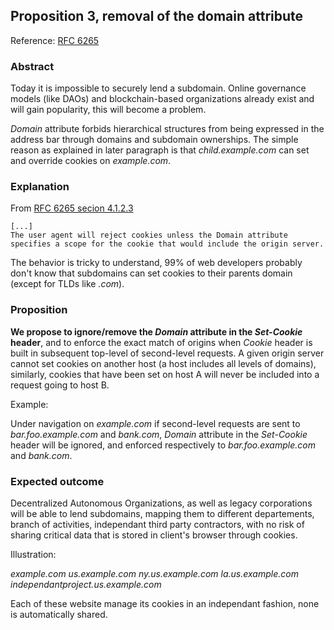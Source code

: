 ## Proposition 3, removal of the domain attribute

Reference: [RFC 6265](https://datatracker.ietf.org/doc/html/rfc6265)

### Abstract

Today it is impossible to securely lend a subdomain. Online governance models (like DAOs) and blockchain-based organizations already exist and will gain popularity, this will become a problem. 

*Domain* attribute forbids hierarchical structures from being expressed in the address bar through domains and subdomain ownerships. The simple reason as explained in later paragraph is that *child.example.com* can set and override cookies on *example.com*.

### Explanation

From [RFC 6265 secion 4.1.2.3](https://datatracker.ietf.org/doc/html/rfc6265#section-4.1.2.3)

```if the value of the Domain attribute [on a cookie] is "example.com", the user agent will include the cookie in the Cookie header when making HTTP requests to example.com, www.example.com, and www.corp.example.com.
[...]
The user agent will reject cookies unless the Domain attribute specifies a scope for the cookie that would include the origin server.
```

The behavior is tricky to understand, 99% of web developers probably don't know that subdomains can set cookies to their parents domain (except for TLDs like *.com*).

### Proposition

**We propose to ignore/remove the *Domain* attribute in the *Set-Cookie* header**, and to enforce the exact match of origins when *Cookie* header is built in subsequent top-level of second-level requests. A given origin server cannot set cookies on another host (a host includes all levels of domains), similarly, cookies that have been set on host A will never be included into a request going to host B.

Example:

Under navigation on *example.com* if second-level requests are sent to *bar.foo.example.com* and *bank.com*, *Domain* attribute in the *Set-Cookie* header will be ignored, and enforced respectively to *bar.foo.example.com* and *bank.com*.

### Expected outcome

Decentralized Autonomous Organizations, as well as legacy corporations will be able to lend subdomains, mapping them to different departements, branch of activities, independant third party contractors, with no risk of sharing critical data that is stored in client's browser through cookies.

Illustration:

*example.com*
*us.example.com*
*ny.us.example.com*
*la.us.example.com*
*independantproject.us.example.com*

Each of these website manage its cookies in an independant fashion, none is automatically shared.
